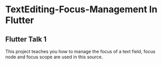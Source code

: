 # TextEditing-Focus-Management In Flutter

## Flutter Talk 1

This project teaches you how to manage the focus of a text field, focus node and focus scope are used in this source.
